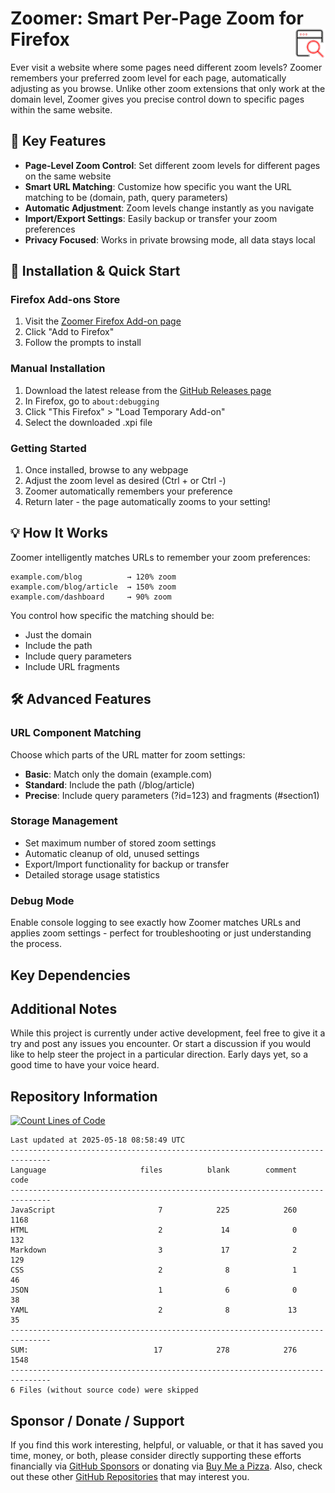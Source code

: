 # Zoomer: Smart Per-Page Zoom for Firefox <img src="icons/zoomer-48.png" align="right">

Ever visit a website where some pages need different zoom levels? Zoomer remembers your preferred zoom level for each page, automatically adjusting as you browse. Unlike other zoom extensions that only work at the domain level, Zoomer gives you precise control down to specific pages within the same website.

## 🌟 Key Features

- **Page-Level Zoom Control**: Set different zoom levels for different pages on the same website
- **Smart URL Matching**: Customize how specific you want the URL matching to be (domain, path, query parameters)
- **Automatic Adjustment**: Zoom levels change instantly as you navigate
- **Import/Export Settings**: Easily backup or transfer your zoom preferences
- **Privacy Focused**: Works in private browsing mode, all data stays local

## 🚀 Installation & Quick Start

### Firefox Add-ons Store
1. Visit the [Zoomer Firefox Add-on page](https://addons.mozilla.org/firefox/addon/zoomer/)
2. Click "Add to Firefox"
3. Follow the prompts to install

### Manual Installation
1. Download the latest release from the [GitHub Releases page](https://github.com/500Foods/Zoomer/releases)
2. In Firefox, go to `about:debugging`
3. Click "This Firefox" > "Load Temporary Add-on"
4. Select the downloaded .xpi file

### Getting Started
1. Once installed, browse to any webpage
3. Adjust the zoom level as desired (Ctrl + or Ctrl -)
4. Zoomer automatically remembers your preference
5. Return later - the page automatically zooms to your setting!

## 💡 How It Works

Zoomer intelligently matches URLs to remember your zoom preferences:

```
example.com/blog          → 120% zoom
example.com/blog/article  → 150% zoom
example.com/dashboard     → 90% zoom
```

You control how specific the matching should be:
- Just the domain
- Include the path
- Include query parameters
- Include URL fragments

## 🛠️ Advanced Features

### URL Component Matching
Choose which parts of the URL matter for zoom settings:
- **Basic**: Match only the domain (example.com)
- **Standard**: Include the path (/blog/article)
- **Precise**: Include query parameters (?id=123) and fragments (#section1)

### Storage Management
- Set maximum number of stored zoom settings
- Automatic cleanup of old, unused settings
- Export/Import functionality for backup or transfer
- Detailed storage usage statistics

### Debug Mode
Enable console logging to see exactly how Zoomer matches URLs and applies zoom settings - perfect for troubleshooting or just understanding the process.

## Key Dependencies

## Additional Notes
While this project is currently under active development, feel free to give it a try and post any issues you encounter.  Or start a discussion if you would like to help steer the project in a particular direction.  Early days yet, so a good time to have your voice heard. 

## Repository Information
[![Count Lines of Code](https://github.com/500Foods/Zoomer/actions/workflows/main.yml/badge.svg)](https://github.com/500Foods/Zoomer/actions/workflows/main.yml)
<!--CLOC-START -->
```
Last updated at 2025-05-18 08:58:49 UTC
-------------------------------------------------------------------------------
Language                     files          blank        comment           code
-------------------------------------------------------------------------------
JavaScript                       7            225            260           1168
HTML                             2             14              0            132
Markdown                         3             17              2            129
CSS                              2              8              1             46
JSON                             1              6              0             38
YAML                             2              8             13             35
-------------------------------------------------------------------------------
SUM:                            17            278            276           1548
-------------------------------------------------------------------------------
6 Files (without source code) were skipped
```
<!--CLOC-END-->

## Sponsor / Donate / Support
If you find this work interesting, helpful, or valuable, or that it has saved you time, money, or both, please consider directly supporting these efforts financially via [GitHub Sponsors](https://github.com/sponsors/500Foods) or donating via [Buy Me a Pizza](https://www.buymeacoffee.com/andrewsimard500). Also, check out these other [GitHub Repositories](https://github.com/500Foods?tab=repositories&q=&sort=stargazers) that may interest you.